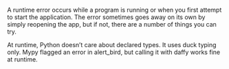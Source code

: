 A runtime error occurs while a program is running or when you first attempt to start the application. The error sometimes goes away on its own by simply reopening the app, but if not, there are a number of things you can try.

At runtime, Python doesn’t care about declared types. It uses duck typing only. Mypy flagged an error in alert_bird, but calling it with daffy works fine at runtime.
